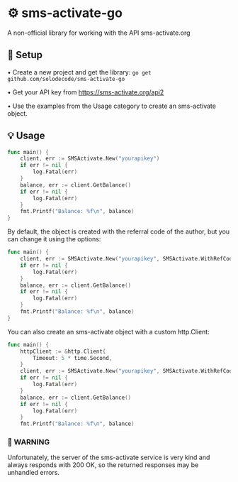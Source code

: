 # ⚙️ sms-activate-go
A non-official library for working with the API sms-activate.org

## 🔧 Setup
• Create a new project and get the library: `go get github.com/solodecode/sms-activate-go`

• Get your API key from https://sms-activate.org/api2

• Use the examples from the Usage category to create an sms-activate object.

## 💡 Usage
```go
func main() {
	client, err := SMSActivate.New("yourapikey")
	if err != nil {
		log.Fatal(err)
	}
	balance, err := client.GetBalance()
	if err != nil {
		log.Fatal(err)
	}
	fmt.Printf("Balance: %f\n", balance)
}
```
By default, the object is created with the referral code of the author, but you can change it using the options:
```go
func main() {
	client, err := SMSActivate.New("yourapikey", SMSActivate.WithRefCode("yourrefcode"))
	if err != nil {
		log.Fatal(err)
	}
	balance, err := client.GetBalance()
	if err != nil {
		log.Fatal(err)
	}
	fmt.Printf("Balance: %f\n", balance)
}
```
You can also create an sms-activate object with a custom http.Client:
```go
func main() {
	httpClient := &http.Client{
		Timeout: 5 * time.Second,
	}
	client, err := SMSActivate.New("yourapikey", SMSActivate.WithRefCode("yourrefcode"), SMSActivate.WithHTTPClient(httpClient))
	if err != nil {
		log.Fatal(err)
	}
	balance, err := client.GetBalance()
	if err != nil {
		log.Fatal(err)
	}
	fmt.Printf("Balance: %f\n", balance)
```
### 🔴 WARNING
Unfortunately, the server of the sms-activate service is very kind and always responds with 200 OK, so the returned responses may be unhandled errors.
